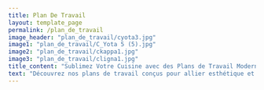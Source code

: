 ```yaml
---
title: Plan De Travail
layout: template_page
permalink: /plan_de_travail
image_header: "plan_de_travail/cyota3.jpg"
image1: "plan_de_travail/C_Yota 5 (5).jpg"
image2: "plan_de_travail/ckappa1.jpg"
image3: "plan_de_travail/cligna1.jpg"
title_content: "Sublimez Votre Cuisine avec des Plans de Travail Moderne"
text: "Découvrez nos plans de travail conçus pour allier esthétique et praticité. Choisissez parmi une vaste gamme de matériaux haut de gamme, adaptés à votre style de vie. Laissez-nous transformer votre espace en un lieu de vie fonctionnelle. Contactez-nous pour une cuisine qui vous ressemble."
---
```

